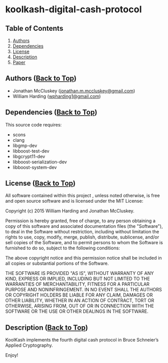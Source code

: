 <a name='Top'/>

koolkash-digital-cash-protocol
=======================

## Table of Contents
 1. [Authors](#Authors)
 2. [Dependencies](#Dependencies)
 3. [License](#License)
 4. [Description](#Description)
 5. [Paper](https://github.com/ToadRedCarp/koolkash-digital-cash-protocol/blob/master/HardingMcCluskey_KoolKash.pdf)

## <a name='Authors'/> Authors ([Back to Top](#Top))

 - Jonathan McCluskey (jonathan.m.mccluskey@gmail.com)
 - William Harding (wpharding1@gmail.com)

## <a name='Dependencies'/> Dependencies ([Back to Top](#Top))

This source code requires:
- scons
- clang
- libgmp-dev
- libboost-test-dev
- libgcrypt11-dev
- libboost-serialization-dev
- libboost-system-dev


## <a name='License'/> License ([Back to Top](#Top))

All software contained within this project , unless noted otherwise, is
free and open source software and is licensed under the MIT License:

Copyright (c) 2015 William Harding and Jonathan McCluskey.

Permission is hereby granted, free of charge, to any person obtaining 
a copy of this software and associated documentation files (the "Software"),
to deal in the Software without restriction, including without limitation 
the rights to use, copy, modify, merge, publish, distribute, sublicense, 
and/or sell copies of the Software, and to permit persons to whom the 
Software is furnished to do so, subject to the following conditions:

The above copyright notice and this permission notice shall be included in
all copies or substantial portions of the Software.

THE SOFTWARE IS PROVIDED "AS IS", WITHOUT WARRANTY OF ANY KIND, EXPRESS OR 
IMPLIED, INCLUDING BUT NOT LIMITED TO THE WARRANTIES OF MERCHANTABILITY, 
FITNESS FOR A PARTICULAR PURPOSE AND NONINFRINGEMENT. IN NO EVENT SHALL THE 
AUTHORS OR COPYRIGHT HOLDERS BE LIABLE FOR ANY CLAIM, DAMAGES OR OTHER 
LIABILITY, WHETHER IN AN ACTION OF CONTRACT, TORT OR OTHERWISE, ARISING FROM, 
OUT OF OR IN CONNECTION WITH THE SOFTWARE OR THE USE OR OTHER DEALINGS IN THE 
SOFTWARE.

## <a name='Description'/> Description ([Back to Top](#Top))

KoolKash implements the fourth digital cash protocol in Bruce Schneier’s Applied Cryptography.

Enjoy!
